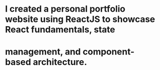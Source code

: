 # I created a personal portfolio website using ReactJS to showcase React fundamentals, state
# management, and component-based architecture.
